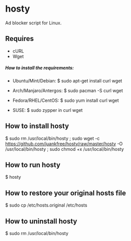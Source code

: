 hosty
=====

Ad blocker script for Linux.

## Requires
* cURL
* Wget

##### How to install the requirements:

* Ubuntu/Mint/Debian:
$ sudo apt-get install curl wget

* Arch/Manjaro/Antergos:
$ sudo pacman -S curl wget

* Fedora/RHEL/CentOS:
$ sudo yum install curl wget

* SUSE:
$ sudo zypper in curl wget

## How to install hosty
$ sudo rm /usr/local/bin/hosty ; sudo wget -c https://github.com/juankfree/hosty/raw/master/hosty -O /usr/local/bin/hosty ; sudo chmod +x /usr/local/bin/hosty

## How to run hosty
$ hosty

## How to restore your original hosts file
$ sudo cp /etc/hosts.original /etc/hosts

## How to uninstall hosty
$ sudo rm /usr/local/bin/hosty
